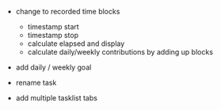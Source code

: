 - change to recorded time blocks
    - timestamp start
    - timestamp stop
    - calculate elapsed and display
    - calculate daily/weekly contributions by adding up blocks
- add daily / weekly goal


- rename task

- add multiple tasklist tabs